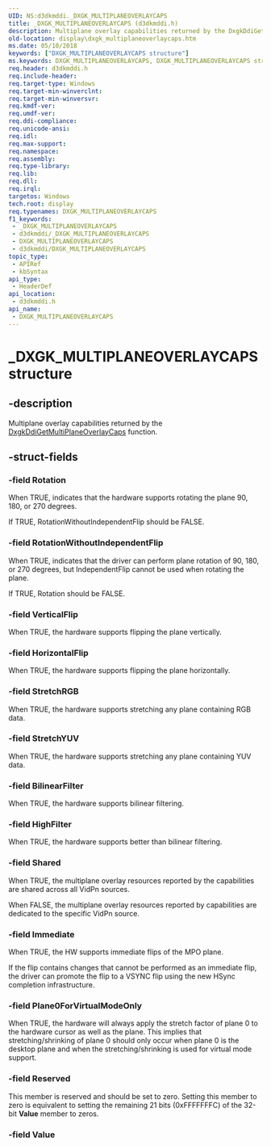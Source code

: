```yaml
---
UID: NS:d3dkmddi._DXGK_MULTIPLANEOVERLAYCAPS
title: _DXGK_MULTIPLANEOVERLAYCAPS (d3dkmddi.h)
description: Multiplane overlay capabilities returned by the DxgkDdiGetMultiPlaneOverlayCaps function.
old-location: display\dxgk_multiplaneoverlaycaps.htm
ms.date: 05/10/2018
keywords: ["DXGK_MULTIPLANEOVERLAYCAPS structure"]
ms.keywords: DXGK_MULTIPLANEOVERLAYCAPS, DXGK_MULTIPLANEOVERLAYCAPS structure [Display Devices], _DXGK_MULTIPLANEOVERLAYCAPS, d3dkmddi/DXGK_MULTIPLANEOVERLAYCAPS, display.dxgk_multiplaneoverlaycaps
req.header: d3dkmddi.h
req.include-header: 
req.target-type: Windows
req.target-min-winverclnt: 
req.target-min-winversvr: 
req.kmdf-ver: 
req.umdf-ver: 
req.ddi-compliance: 
req.unicode-ansi: 
req.idl: 
req.max-support: 
req.namespace: 
req.assembly: 
req.type-library: 
req.lib: 
req.dll: 
req.irql: 
targetos: Windows
tech.root: display
req.typenames: DXGK_MULTIPLANEOVERLAYCAPS
f1_keywords:
 - _DXGK_MULTIPLANEOVERLAYCAPS
 - d3dkmddi/_DXGK_MULTIPLANEOVERLAYCAPS
 - DXGK_MULTIPLANEOVERLAYCAPS
 - d3dkmddi/DXGK_MULTIPLANEOVERLAYCAPS
topic_type:
 - APIRef
 - kbSyntax
api_type:
 - HeaderDef
api_location:
 - d3dkmddi.h
api_name:
 - DXGK_MULTIPLANEOVERLAYCAPS
---
```


# _DXGK_MULTIPLANEOVERLAYCAPS structure


## -description

Multiplane overlay capabilities returned by the [DxgkDdiGetMultiPlaneOverlayCaps](nc-d3dkmddi-dxgkddi_getmultiplaneoverlaycaps.md) function.

## -struct-fields

### -field Rotation

When TRUE, indicates that the hardware supports rotating the plane 90, 180, or 270 degrees. 

If TRUE, RotationWithoutIndependentFlip should be FALSE.

### -field RotationWithoutIndependentFlip

When TRUE, indicates that the driver can perform plane rotation of 90, 180, or 270 degrees, but IndependentFlip cannot be used when rotating the plane.

If TRUE, Rotation should be FALSE.

### -field VerticalFlip

When TRUE, the hardware supports flipping the plane vertically.

### -field HorizontalFlip

When TRUE, the hardware supports flipping the plane horizontally.

### -field StretchRGB

When TRUE, the hardware supports stretching any plane containing RGB data.

### -field StretchYUV

When TRUE, the hardware supports stretching any plane containing YUV data.

### -field BilinearFilter

When TRUE, the hardware supports bilinear filtering.

### -field HighFilter

When TRUE, the hardware supports better than bilinear filtering.

### -field Shared

When TRUE, the multiplane overlay resources reported by the capabilities are shared across all VidPn sources.

When FALSE, the multiplane overlay resources reported by capabilities are dedicated to the specific VidPn source.

### -field Immediate

When TRUE, the HW supports immediate flips of the MPO plane.

If the flip contains changes that cannot be performed as an immediate flip, the driver can promote the flip to a VSYNC flip using the new HSync completion infrastructure.

### -field Plane0ForVirtualModeOnly

When TRUE, the hardware will always apply the stretch factor of plane 0 to the hardware cursor as well as the plane. This implies that stretching/shrinking of plane 0 should only occur when plane 0 is the desktop plane and when the stretching/shrinking is used for virtual mode support.

### -field Reserved

This member is reserved and should be set to zero. Setting this member to zero is equivalent to setting the remaining 21 bits (0xFFFFFFFC) of the 32-bit <b>Value</b> member to zeros.

### -field Value

